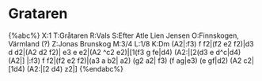 # Grataren

{%abc%}
X:1
T:Gråtaren
R:Vals
S:Efter Atle Lien Jensen
O:Finnskogen, Värmland (?)
Z:Jonas Brunskog
M:3/4
L:1/8
K:Dm
(A2|:f3) f f2|(f2 e2 f2)|d3 d d2|(A2 d2 f2)|
e3 e e2|(A2 ^c2 e2)|[1(f3 g fe|d4) (A2:|[2(d3 e d^c|d4) (A2|]
|:f3) f f2|(f2 e2 f2)|(a3 a b2| a2) (g2 a2|
f3) (f ag|e3) (e gf|d2) (A2 c2|[1d4) (A2:|[2 d4) z2|]
{%endabc%}

